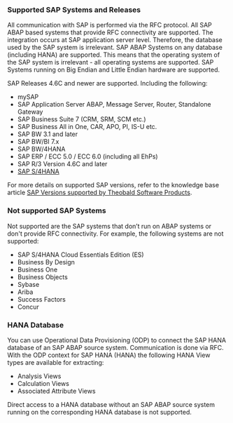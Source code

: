 ### Supported SAP Systems and Releases
All communication with SAP is performed via the RFC protocol. 
All SAP ABAP based systems that provide RFC connectivity are supported.
The integration occurs at SAP application server level. Therefore, the database used by the SAP system is irrelevant. 
SAP ABAP Systems on any database (including HANA) are supported. 
This means that the operating system of the SAP system is irrelevant - all operating systems are supported.
SAP Systems running on Big Endian and Little Endian hardware are supported.

SAP Releases 4.6C and newer are supported. Including the following:
<br/> 	
* mySAP
* SAP Application Server ABAP, Message Server, Router, Standalone Gateway
* SAP Business Suite 7 (CRM, SRM, SCM etc.)
* SAP Business All in One, CAR, APO, PI, IS-U etc.
* SAP BW 3.1 and later
* SAP BW/BI 7.x
* SAP BW/4HANA
* SAP ERP / ECC 5.0 / ECC 6.0 (including all EhPs)
* SAP R/3 Version 4.6C and later
* [SAP S/4HANA](https://kb.theobald-software.com/sap/supported-sap-and-hana-versions-by-theobald-software-products#supported-sap-hana-systems) 

For more details on supported SAP versions, refer to the knowledge base article [SAP Versions supported by Theobald Software Products](https://kb.theobald-software.com/sap/supported-sap-and-hana-versions-by-theobald-software-products).

### Not supported SAP Systems
Not supported are the SAP systems that don’t run on ABAP systems or don't provide RFC connectivity. For example, the following systems are not supported:
- SAP S/4HANA Cloud Essentials Edition (ES)
- Business By Design 
- Business One
- Business Objects
- Sybase
- Ariba
- Success Factors
- Concur

### HANA Database
You can use Operational Data Provisioning (ODP) to connect the SAP HANA database of an SAP ABAP source system. 
Communication is done via RFC. 
With the ODP context for SAP HANA (HANA) the following HANA View types are available for extracting:
- Analysis Views
- Calculation Views
- Associated Attribute Views

Direct access to a HANA database without an SAP ABAP source system running on the corresponding HANA database is not supported.
